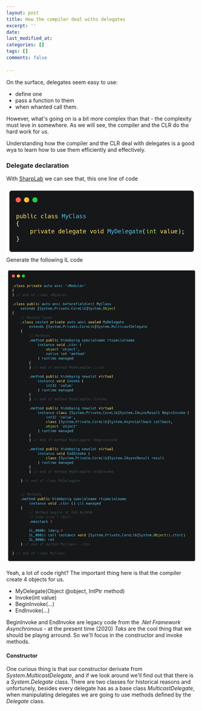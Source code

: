 ```yaml
---
layout: post
title: How the compiler deal withs delegates
excerpt: ''
date: 
last_modified_at: 
categories: []
tags: []
comments: false

---
```

On the surface, delegates seem easy to use: 

* define one
* pass a function to them
* when whanted call them. 

However, what's going on is a bit more complex than that - the complexity must leve in somewhere. As we will see, the compiler and the CLR do the hard work for us.

Understanding how the compiler and the CLR deal with delegates is a good wya to learn how to use them efficiently and effectively.

### Delegate declaration

With [SharpLab](https://sharplab.io/#v2:EYLgtghgzgLgpgJwDQxASwDYB8ACBmAAhwCYCBZATwGENooCBYAKAG9mCOCAHBNANwjwCAEzgY4Ac0FwiAFnIUAImMnSAFGgB2MAgIwBXOAEoA3MwC+QA=== "SharpLob - Delegate") we can see that, this one line of code

![](assets/img/Chp2delegateDeclaration.png)Generate the following IL code

![](assets/img/chp2ILdelegateDeclaration.png)

Yeah, a lot of code right? The important thing here is that the compiler create 4 objects for us.

* MyDelegate(Object @object, IntPtr method)
* Invoke(int value)
* BeginInvoke(...)
* EndInvoke(...)

BeginInvoke and EndInvoke are legacy code from the _.Net Framework Asynchronous -_ at the present time (2020) _Taks_ are the cool thing that we should be playng arround. So we'll focus in the constructor and invoke methods.

#### Constructor

One curious thing is that our constructor derivate from _System.MulticastDelegate_, and if we look around we'll find out that there is a _System.Delegate_ class. There are two classes for historical reasons and unfortunely, besides every delegate has as a base class _MulticastDelegate_, when manipulating delegates we are going to use methods defined by the _Delegate_ class.